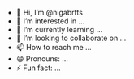 - 👋 Hi, I’m @nigabrtts
- 👀 I’m interested in ...
- 🌱 I’m currently learning ...
- 💞️ I’m looking to collaborate on ...
- 📫 How to reach me ...
- 😄 Pronouns: ...
- ⚡ Fun fact: ...

<!---
nigabrtts/nigabrtts is a ✨ special ✨ repository because its `README.md` (this file) appears on your GitHub profile.
You can click the Preview link to take a look at your changes.
--->
